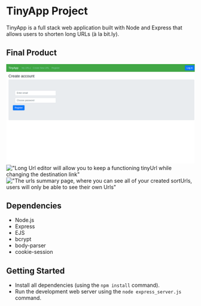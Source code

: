 # TinyApp Project

TinyApp is a full stack web application built with Node and Express that allows users to shorten long URLs (à la bit.ly).

## Final Product

!["Amazing register screen, where you can make a new acocunt, emails already registered will not be accepted"](https://github.com/hurtlethefrog/Tiny-app/blob/master/docs/amazing-register-screen.png)
!["Long Url editor will allow you to keep a functioning tinyUrl while changing the destination link"](tiny-app/docs/powerful-longUrl-editor.png)
!["The urls summary page, where you can see all of your created sortUrls, users will only be able to see their own Urls"](tiny-app/docs/thrilling-urls-page.png)

## Dependencies

- Node.js
- Express
- EJS
- bcrypt
- body-parser
- cookie-session

## Getting Started

- Install all dependencies (using the `npm install` command).
- Run the development web server using the `node express_server.js` command.
